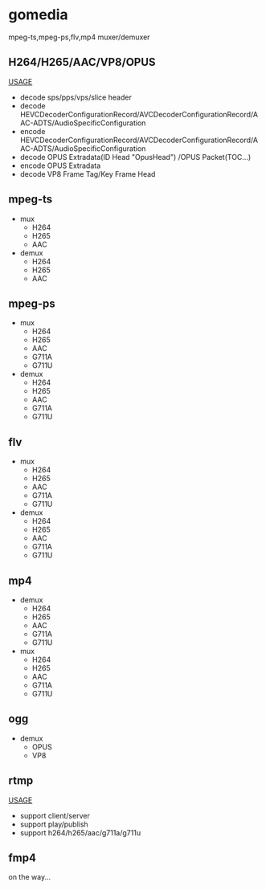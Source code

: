 # gomedia
 mpeg-ts,mpeg-ps,flv,mp4 muxer/demuxer
 
## H264/H265/AAC/VP8/OPUS
 [USAGE](https://github.com/yapingcat/gomedia/blob/main/codec/README.md)
  - decode sps/pps/vps/slice header
  - decode HEVCDecoderConfigurationRecord/AVCDecoderConfigurationRecord/AAC-ADTS/AudioSpecificConfiguration
  - encode HEVCDecoderConfigurationRecord/AVCDecoderConfigurationRecord/AAC-ADTS/AudioSpecificConfiguration
  - decode OPUS Extradata(ID Head "OpusHead") /OPUS Packet(TOC...)
  - encode OPUS Extradata
  - decode VP8 Frame Tag/Key Frame Head

## mpeg-ts
  - mux
    - H264
    - H265
    - AAC
  - demux
    - H264
    - H265
    - AAC

## mpeg-ps
  - mux 
    - H264
    - H265
    - AAC
    - G711A
    - G711U
  - demux 
    - H264
    - H265
    - AAC
    - G711A
    - G711U
   
## flv
  - mux 
    - H264
    - H265
    - AAC
    - G711A
    - G711U
  - demux 
    - H264
    - H265
    - AAC
    - G711A
    - G711U
  
## mp4
  - demux 
    - H264
    - H265
    - AAC
    - G711A
    - G711U
  - mux 
    - H264
    - H265
    - AAC
    - G711A
    - G711U

## ogg
  - demux 
    - OPUS
    - VP8
  
## rtmp
  
  [USAGE](https://github.com/yapingcat/gomedia/blob/main/rtmp/README.md)
  
  - support client/server
  - support play/publish
  - support h264/h265/aac/g711a/g711u
 

## fmp4
  on the way...





  
